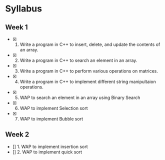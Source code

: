 # Syllabus

## Week 1

- [x] 1. Write a program in C++ to insert, delete, and update the contents of an array.
- [x] 2. Write a program in C++ to search an element in an array.
- [x] 3. Write a program in C++ to perform various operations on matrices.
- [x] 4. Write a program in C++ to implement different string manipultaion operations.
- [x] 5. WAP to search an element in an array using Binary Search
- [x] 6. WAP to implement Selection sort
- [x] 7. WAP to implement Bubble sort

## Week 2

- [] 1. WAP to implement insertion sort
- [] 2. WAP to implement quick sort
